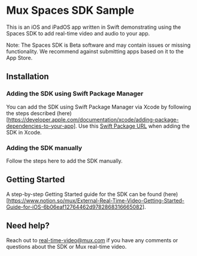 # Mux Spaces SDK Sample

This is an iOS and iPadOS app written in Swift demonstrating using the Spaces SDK to add real-time video and audio to your app.

Note: The Spaces SDK is Beta software and may contain issues or missing functionality. We recommend against submitting apps based on it to the App Store.

## Installation

### Adding the SDK using Swift Package Manager

You can add the SDK using Swift Package Manager via Xcode by following the steps described (here)[https://developer.apple.com/documentation/xcode/adding-package-dependencies-to-your-app]. Use this [Swift Package URL](https://github.com/muxinc/mux-spaces-sdk-swift-distribution) when adding the SDK in Xcode.

### Adding the SDK manually

Follow the steps here to add the SDK manually.

## Getting Started

A step-by-step Getting Started guide for the SDK can be found (here)[https://www.notion.so/mux/External-Real-Time-Video-Getting-Started-Guide-for-iOS-6b06eaf12764462d9782868316665082].

## Need help?

Reach out to real-time-video@mux.com if you have any comments or questions about the SDK or Mux real-time video.